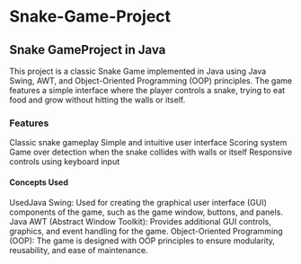 # Snake-Game-Project


## Snake GameProject in Java
This project is a classic Snake Game implemented in Java using Java Swing, AWT, and Object-Oriented Programming (OOP) principles. The game features a simple interface where the player controls a snake, trying to eat food and grow without hitting the walls or itself.

### Features 
Classic snake gameplay
Simple and intuitive user interface
Scoring system
Game over detection when the snake collides with walls or itself
Responsive controls using keyboard input

#### Concepts Used
UsedJava Swing: Used for creating the graphical user interface (GUI) components of the game, such as the game window, buttons, and panels.
Java AWT (Abstract Window Toolkit): Provides additional GUI controls, graphics, and event handling for the game.
Object-Oriented Programming (OOP): The game is designed with OOP principles to ensure modularity, reusability, and ease of maintenance.
